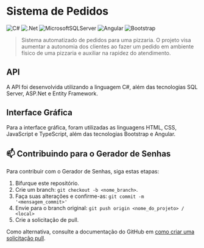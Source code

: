 # Sistema de Pedidos
  
![C#](https://img.shields.io/badge/c%23-%23239120.svg?style=for-the-badge&logo=c-sharp&logoColor=white) ![.Net](https://img.shields.io/badge/.NET-5C2D91?style=for-the-badge&logo=.net&logoColor=white) ![MicrosoftSQLServer](https://img.shields.io/badge/Microsoft%20SQL%20Server-CC2927?style=for-the-badge&logo=microsoft%20sql%20server&logoColor=white) ![Angular](https://img.shields.io/badge/angular-%23DD0031.svg?style=for-the-badge&logo=angular&logoColor=white)	![Bootstrap](https://img.shields.io/badge/bootstrap-%238511FA.svg?style=for-the-badge&logo=bootstrap&logoColor=white)
  
  
> Sistema automatizado de pedidos para uma pizzaria. O projeto visa aumentar a autonomia dos clientes ao fazer um pedido em ambiente físico de uma pizzaria e auxiliar na rapidez do atendimento.
  
 
## API
A API foi desenvolvida utilizando a linguagem C#, além das tecnologias SQL Server, ASP.Net e Entity Framework.


## Interface Gráfica
Para a interface gráfica, foram utilizadas as linguagens HTML, CSS, JavaScript e TypeScript, além das tecnologias Bootstrap e Angular.


 ## 📫 Contribuindo para o Gerador de Senhas 

 Para contribuir com o Gerador de Senhas, siga estas etapas: 
  
 1. Bifurque este repositório. 
 2. Crie um branch: `git checkout -b <nome_branch>`. 
 3. Faça suas alterações e confirme-as: `git commit -m '<mensagem_commit>'` 
 4. Envie para o branch original: `git push origin <nome_do_projeto> / <local>` 
 5. Crie a solicitação de pull. 
  
 Como alternativa, consulte a documentação do GitHub em [como criar uma solicitação pull](https://help.github.com/en/github/collaborating-with-issues-and-pull-requests/creating-a-pull-request). 
